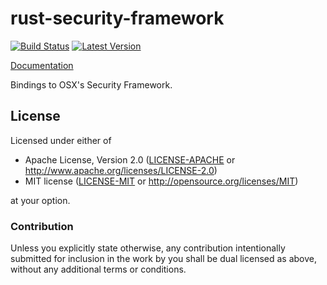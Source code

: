 # rust-security-framework

[![Build Status](https://travis-ci.org/sfackler/rust-security-framework.svg?branch=master)](https://travis-ci.org/sfackler/rust-security-framework) [![Latest Version](https://img.shields.io/crates/v/security-framework.svg)](https://crates.io/crates/security-framework)

[Documentation](https://sfackler.github.io/rust-security-framework/doc/v0.1.8/security_framework)

Bindings to OSX's Security Framework.

## License

Licensed under either of
 * Apache License, Version 2.0 ([LICENSE-APACHE](LICENSE-APACHE) or http://www.apache.org/licenses/LICENSE-2.0)
 * MIT license ([LICENSE-MIT](LICENSE-MIT) or http://opensource.org/licenses/MIT)

at your option.

### Contribution

Unless you explicitly state otherwise, any contribution intentionally submitted
for inclusion in the work by you shall be dual licensed as above, without any
additional terms or conditions.
